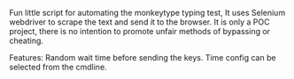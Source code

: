 Fun little script for automating the monkeytype typing test, It uses Selenium webdriver to scrape the text and send it to the browser.
It is only a POC project, there is no intention to promote unfair methods of bypassing or cheating.

Features:
Random wait time before sending the keys.
Time config can be selected from the cmdline.


